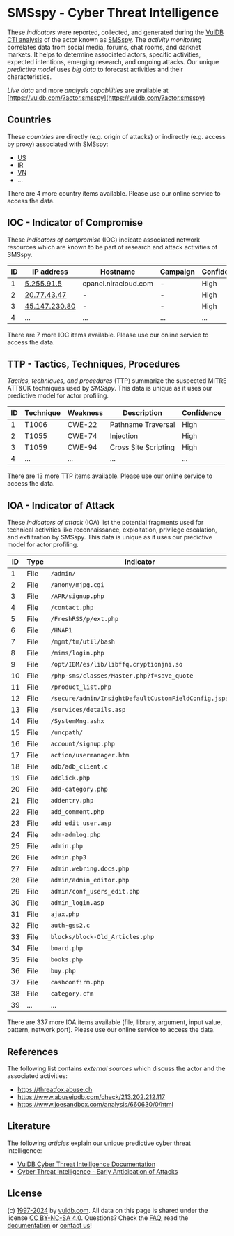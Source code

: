 # SMSspy - Cyber Threat Intelligence

These _indicators_ were reported, collected, and generated during the [VulDB CTI analysis](https://vuldb.com/?kb.cti) of the actor known as [SMSspy](https://vuldb.com/?actor.smsspy). The _activity monitoring_ correlates data from social media, forums, chat rooms, and darknet markets. It helps to determine associated actors, specific activities, expected intentions, emerging research, and ongoing attacks. Our unique _predictive model_ uses _big data_ to forecast activities and their characteristics.

_Live data_ and more _analysis capabilities_ are available at [https://vuldb.com/?actor.smsspy](https://vuldb.com/?actor.smsspy)

## Countries

These _countries_ are directly (e.g. origin of attacks) or indirectly (e.g. access by proxy) associated with SMSspy:

* [US](https://vuldb.com/?country.us)
* [IR](https://vuldb.com/?country.ir)
* [VN](https://vuldb.com/?country.vn)
* ...

There are 4 more country items available. Please use our online service to access the data.

## IOC - Indicator of Compromise

These _indicators of compromise_ (IOC) indicate associated network resources which are known to be part of research and attack activities of SMSspy.

ID | IP address | Hostname | Campaign | Confidence
-- | ---------- | -------- | -------- | ----------
1 | [5.255.91.5](https://vuldb.com/?ip.5.255.91.5) | cpanel.niracloud.com | - | High
2 | [20.77.43.47](https://vuldb.com/?ip.20.77.43.47) | - | - | High
3 | [45.147.230.80](https://vuldb.com/?ip.45.147.230.80) | - | - | High
4 | ... | ... | ... | ...

There are 7 more IOC items available. Please use our online service to access the data.

## TTP - Tactics, Techniques, Procedures

_Tactics, techniques, and procedures_ (TTP) summarize the suspected MITRE ATT&CK techniques used by _SMSspy_. This data is unique as it uses our predictive model for actor profiling.

ID | Technique | Weakness | Description | Confidence
-- | --------- | -------- | ----------- | ----------
1 | T1006 | CWE-22 | Pathname Traversal | High
2 | T1055 | CWE-74 | Injection | High
3 | T1059 | CWE-94 | Cross Site Scripting | High
4 | ... | ... | ... | ...

There are 13 more TTP items available. Please use our online service to access the data.

## IOA - Indicator of Attack

These _indicators of attack_ (IOA) list the potential fragments used for technical activities like reconnaissance, exploitation, privilege escalation, and exfiltration by SMSspy. This data is unique as it uses our predictive model for actor profiling.

ID | Type | Indicator | Confidence
-- | ---- | --------- | ----------
1 | File | `/admin/` | Low
2 | File | `/anony/mjpg.cgi` | High
3 | File | `/APR/signup.php` | High
4 | File | `/contact.php` | Medium
5 | File | `/FreshRSS/p/ext.php` | High
6 | File | `/HNAP1` | Low
7 | File | `/mgmt/tm/util/bash` | High
8 | File | `/mims/login.php` | High
9 | File | `/opt/IBM/es/lib/libffq.cryptionjni.so` | High
10 | File | `/php-sms/classes/Master.php?f=save_quote` | High
11 | File | `/product_list.php` | High
12 | File | `/secure/admin/InsightDefaultCustomFieldConfig.jspa` | High
13 | File | `/services/details.asp` | High
14 | File | `/SystemMng.ashx` | High
15 | File | `/uncpath/` | Medium
16 | File | `account/signup.php` | High
17 | File | `action/usermanager.htm` | High
18 | File | `adb/adb_client.c` | High
19 | File | `adclick.php` | Medium
20 | File | `add-category.php` | High
21 | File | `addentry.php` | Medium
22 | File | `add_comment.php` | High
23 | File | `add_edit_user.asp` | High
24 | File | `adm-admlog.php` | High
25 | File | `admin.php` | Medium
26 | File | `admin.php3` | Medium
27 | File | `admin.webring.docs.php` | High
28 | File | `admin/admin_editor.php` | High
29 | File | `admin/conf_users_edit.php` | High
30 | File | `admin_login.asp` | High
31 | File | `ajax.php` | Medium
32 | File | `auth-gss2.c` | Medium
33 | File | `blocks/block-Old_Articles.php` | High
34 | File | `board.php` | Medium
35 | File | `books.php` | Medium
36 | File | `buy.php` | Low
37 | File | `cashconfirm.php` | High
38 | File | `category.cfm` | Medium
39 | ... | ... | ...

There are 337 more IOA items available (file, library, argument, input value, pattern, network port). Please use our online service to access the data.

## References

The following list contains _external sources_ which discuss the actor and the associated activities:

* https://threatfox.abuse.ch
* https://www.abuseipdb.com/check/213.202.212.117
* https://www.joesandbox.com/analysis/660630/0/html

## Literature

The following _articles_ explain our unique predictive cyber threat intelligence:

* [VulDB Cyber Threat Intelligence Documentation](https://vuldb.com/?kb.cti)
* [Cyber Threat Intelligence - Early Anticipation of Attacks](https://www.scip.ch/en/?labs.20201022)

## License

(c) [1997-2024](https://vuldb.com/?kb.changelog) by [vuldb.com](https://vuldb.com/?kb.about). All data on this page is shared under the license [CC BY-NC-SA 4.0](https://creativecommons.org/licenses/by-nc-sa/4.0/). Questions? Check the [FAQ](https://vuldb.com/?kb.faq), read the [documentation](https://vuldb.com/?kb) or [contact us](https://vuldb.com/?contact)!
